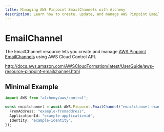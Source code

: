 ```yaml
---
title: Managing AWS Pinpoint EmailChannels with Alchemy
description: Learn how to create, update, and manage AWS Pinpoint EmailChannels using Alchemy Cloud Control.
---
```


# EmailChannel

The EmailChannel resource lets you create and manage [AWS Pinpoint EmailChannels](https://docs.aws.amazon.com/pinpoint/latest/userguide/) using AWS Cloud Control API.

http://docs.aws.amazon.com/AWSCloudFormation/latest/UserGuide/aws-resource-pinpoint-emailchannel.html

## Minimal Example

```ts
import AWS from "alchemy/aws/control";

const emailchannel = await AWS.Pinpoint.EmailChannel("emailchannel-example", {
  FromAddress: "example-fromaddress",
  ApplicationId: "example-applicationid",
  Identity: "example-identity",
});
```

